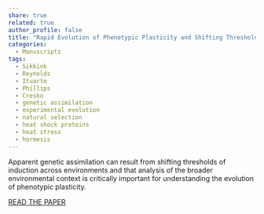 ```yaml
---
share: true
related: true
author_profile: false
title: "Rapid Evolution of Phenotypic Plasticity and Shifting Thresholds of Genetic Assimilation in the Nematode *Caenorhabditis remanei*"
categories:
  - Manuscripts
tags:
  - Sikkink
  - Reynolds
  - Ituarte
  - Phillips
  - Cresko
  - genetic assimilation
  - experimental evolution
  - natural selection
  - heat shock proteins
  - heat stress
  - hormesis
---
```


Apparent genetic assimilation can result from shifting thresholds of induction across environments and that analysis of the broader environmental context is critically important for understanding the evolution of phenotypic plasticity.

[READ THE PAPER](https://www.sciencedirect.com/science/article/pii/S0888754314001918?via%3Dihub)
